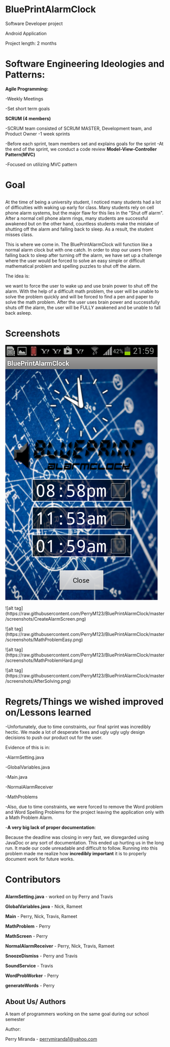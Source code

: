 # BluePrintAlarmClock
Software Developer project <p>
Android Application <p> 
Project length: 2 months <p>
# Software Engineering Ideologies and Patterns: 
<b>Agile Programming: </b> <p>
-Weekly Meetings <p>
-Set short term goals <p>
<b>SCRUM (4 members) </b> <p>
-SCRUM team consisted of SCRUM MASTER, Development team, and Product Owner
-1 week sprints<p>
-Before each sprint, team members set and explains goals for the sprint
-At the end of the sprint, we conduct a code review
<b>Model-View-Controller Pattern(MVC) </b> <p>
-Focused on utilizing MVC pattern

#  Goal <p>
At the time of being a university student, I noticed many students had a lot of difficulties with waking up early for class. Many students rely 
on cell phone alarm systems, but the major flaw for this lies in the "Shut off alarm". After a normal cell phone alarm
rings, many students are successful awakened but on the other hand, countless students make the mistake of shutting
off the alarm and falling back to sleep. As a result, the student misses class. <p> <p>

This is where we come in. The BluePrintAlarmClock will function like a normal alarm clock but with one catch. In order 
to stop our users from falling back to sleep after turning off the alarm, we have set up a challenge where the 
user would be forced to solve an easy simple or difficult mathematical problem and spelling puzzles to shut off the alarm. <p> <p>

The idea is: <p>
we want to force the user to wake up and use brain power to shut off the alarm. With the help of a difficult math 
problem, the user will be unable to solve the problem quickly and will be forced to find a pen and paper to solve the math problem. After the user uses brain power 
and successfully shuts off the alarm, the user will be FULLY awakened and be unable to fall back asleep.

# Screenshots
![alt tag](https://raw.githubusercontent.com/PerryM123/BluePrintAlarmClock/master/screenshots/MainScreen.png)
<p>
![alt tag](https://raw.githubusercontent.com/PerryM123/BluePrintAlarmClock/master/screenshots/CreateAlarmScreen.png)
<p>
![alt tag](https://raw.githubusercontent.com/PerryM123/BluePrintAlarmClock/master/screenshots/MathProblemEasy.png)
<p>
![alt tag](https://raw.githubusercontent.com/PerryM123/BluePrintAlarmClock/master/screenshots/MathProblemHard.png)
<p>
![alt tag](https://raw.githubusercontent.com/PerryM123/BluePrintAlarmClock/master/screenshots/AfterSolving.png)
<p>

# Regrets/Things we wished improved on/Lessons learned
-Unfortunately, due to time constraints, our final sprint was incredibly hectic. We made a lot of desperate fixes and
ugly ugly ugly design decisions to push our product out for the user. <p>
Evidence of this is in: <p>
-AlarmSetting.java <p>
-GlobalVariables.java  <p>
-Main.java <p>
-NormalAlarmReceiver <p>
-MathProblems <p>

-Also, due to time constraints, we were forced to remove the Word problem and Word Spelling Problems for the project
leaving the application only with a Math Problem Alarm. <p>

-<b>A very big lack of proper documentation</b>:  <p>
   Because the deadline was closing in very fast, we disregarded using JavaDoc or any sort of documentation. This ended
   up hurting us in the long run. It made our code unreadable and difficult to follow. Running into this problem
   made me realize how <b> incredibly important</b> it is to properly document work for future works.

# Contributors<p>
<b>AlarmSetting.java</b> - worked on by Perry and Travis <p>
<b>GlobalVariables.java</b> - Nick, Rameet <p>
<b>Main</b> - Perry, Nick, Travis, Rameet <p>
<b>MathProblem</b> - Perry <p>
<b>MathScreen</b> - Perry <p>
<b>NormalAlarmReceiver</b> - Perry, Nick, Travis, Rameet <p>
<b>SnoozeDismiss</b> - Perry and Travis <p>
<b>SoundService</b> - Travis <p>
<b>WordProbWorker</b> - Perry <p>
<b>generateWords</b> - Perry <p>

## About Us/ Authors
A team of programmers working on the same goal during our school semester <p>
Author: <p>
Perry Miranda - perrymiranda1@yahoo.com <p>
